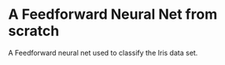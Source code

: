 # A Feedforward Neural Net from scratch

A Feedforward neural net used to classify the Iris data set.
